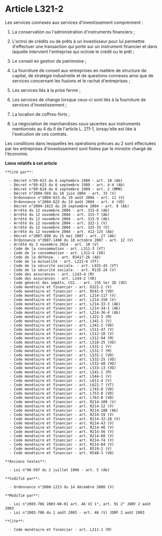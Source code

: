 # Article L321-2

Les services connexes aux services d'investissement comprennent :

1. La conservation ou l'administration d'instruments financiers ;

2. L'octroi de crédits ou de prêts à un investisseur pour lui permettre d'effectuer une transaction qui porte sur un
instrument financier et dans laquelle intervient l'entreprise qui octroie le crédit ou le prêt ;

3. Le conseil en gestion de patrimoine ;

4. La fourniture de conseil aux entreprises en matière de structure de capital, de stratégie industrielle et de questions
connexes ainsi que de services concernant les fusions et le rachat d'entreprises ;

5. Les services liés à la prise ferme ;

6. Les services de change lorsque ceux-ci sont liés à la fourniture de services d'investissement ;

7. La location de coffres-forts ;

8. La négociation de marchandises sous-jacentes aux instruments mentionnés au 4 du II de l'article L. 211-1, lorsqu'elle est
liée à l'exécution de ces contrats.

Les conditions dans lesquelles les opérations prévues au 2 sont effectuées par les entreprises d'investissement sont fixées
par le ministre chargé de l'économie.

**Liens relatifs à cet article**

	**Cité par**:

	  - Décret n°89-623 du 6 septembre 1989 - art. 10 (Ab)
	  - Décret n°89-623 du 6 septembre 1989 - art. 4-4 (Ab)
	  - Décret n°89-624 du 6 septembre 1989 - art. 2 (MMN)
	  - Décret n°2004-569 du 18 juin 2004 - art. 33 (V)
	  - Ordonnance n°2004-823 du 19 août 2004 - art. 11 (V)
	  - Ordonnance n°2004-823 du 19 août 2004 - art. 4 (VD)
	  - Décret n°2004-1023 du 29 septembre 2004 - art. 9 (Ab)
	  - Arrêté du 12 novembre 2004 - art. 315-6 (Ab)
	  - Arrêté du 12 novembre 2004 - art. 315-7 (Ab)
	  - Arrêté du 12 novembre 2004 - art. 315-9 (Ab)
	  - Arrêté du 12 novembre 2004 - art. 322-1 (V)
	  - Arrêté du 12 novembre 2004 - art. 325-33 (V)
	  - Arrêté du 12 novembre 2004 - art. 412-125 (Ab)
	  - Décret n°2007-890 du 15 mai 2007 - art. 27 (Ab)
	  - Ordonnance n°2007-1490 du 18 octobre 2007 - art. 12 (V)
	  - Arrêté du 3 novembre 2014 - art. 10 (V)
	  - Code de la consommation - art. L311-3 (VT)
	  - Code de la consommation - art. L312-4 (VD)
	  - Code de la défense. - art. R3417-26 (Ab)
	  - Code de la mutualité - art. L222-6 (VT)
	  - Code de la sécurité sociale. - art. L932-43 (VT)
	  - Code de la sécurité sociale. - art. R135-24 (V)
	  - Code des assurances - art. L143-4 (M)
	  - Code des assurances - art. L144-2 (VD)
	  - Code général des impôts, CGI. - art. 235 ter ZD (VD)
	  - Code monétaire et financier - art. D321-2 (V)
	  - Code monétaire et financier - art. D541-9 (VD)
	  - Code monétaire et financier - art. L214-117 (V)
	  - Code monétaire et financier - art. L214-150 (V)
	  - Code monétaire et financier - art. L214-33-3 (Ab)
	  - Code monétaire et financier - art. L214-34-1 (Ab)
	  - Code monétaire et financier - art. L214-36-4 (Ab)
	  - Code monétaire et financier - art. L321-3 (M)
	  - Code monétaire et financier - art. L341-1 (V)
	  - Code monétaire et financier - art. L341-2 (VD)
	  - Code monétaire et financier - art. L511-47 (V)
	  - Code monétaire et financier - art. L512-10 (V)
	  - Code monétaire et financier - art. L512-94 (M)
	  - Code monétaire et financier - art. L518-25 (VD)
	  - Code monétaire et financier - art. L531-1 (V)
	  - Code monétaire et financier - art. L531-7 (M)
	  - Code monétaire et financier - art. L532-1 (VD)
	  - Code monétaire et financier - art. L532-25 (VD)
	  - Code monétaire et financier - art. L532-48 (VD)
	  - Code monétaire et financier - art. L533-13 (VD)
	  - Code monétaire et financier - art. L541-1 (M)
	  - Code monétaire et financier - art. L544-1 (V)
	  - Code monétaire et financier - art. L611-4 (V)
	  - Code monétaire et financier - art. L621-7 (VT)
	  - Code monétaire et financier - art. L743-8 (VD)
	  - Code monétaire et financier - art. L753-8 (VD)
	  - Code monétaire et financier - art. L763-8 (VD)
	  - Code monétaire et financier - art. R214-109 (V)
	  - Code monétaire et financier - art. R214-12 (V)
	  - Code monétaire et financier - art. R214-188 (Ab)
	  - Code monétaire et financier - art. R214-19 (V)
	  - Code monétaire et financier - art. R214-32-28 (V)
	  - Code monétaire et financier - art. R214-43 (V)
	  - Code monétaire et financier - art. R214-46 (V)
	  - Code monétaire et financier - art. R214-56 (V)
	  - Code monétaire et financier - art. R214-68 (V)
	  - Code monétaire et financier - art. R214-74 (V)
	  - Code monétaire et financier - art. R214-84 (V)
	  - Code monétaire et financier - art. R519-2 (V)
	  - Code monétaire et financier - art. R548-3 (VD)

	**Anciens textes**:

	  - Loi n°96-597 du 2 juillet 1996 - art. 5 (Ab)

	**Codifié par**:

	  - Ordonnance n°2000-1223 du 14 décembre 2000 (V)

	**Modifié par**:

	  - Loi n°2003-706 2003-08-01 art. 46 VI 1°, art. 91 2° JORF 2 août 2003
	  - Loi n°2003-706 du 1 août 2003 - art. 46 (V) JORF 2 août 2003

	**Cite**:

	  - Code monétaire et financier - art. L211-1 (M)
